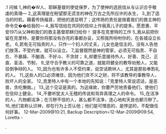.1 
问候 
1_神的�W人、耶稣基督的使徒保罗，为了使神的选民信从与认识合乎敬虔的真理― 2_这真理是在盼望那无谎言的神在万古之先所应许的永生， 3_到了适当的时机，藉着传扬福音，把他的道显明了；这传扬的责任是按着我们的救主神的命令交��给我的― 4_我写信给在共同的信仰上作我真儿子的提多。愿恩惠、平安(97)从父神和我们的救主基督耶稣归给你！ 
提多在克里特的工作 
5_我从前把你留在克里特，是要你将那没有办完的事都办妥，又照我所吩咐你的，在各城设立长老。 6_若有无可指责的人，只作一个妇人的丈夫，儿女也是信主的，没有人告他们放荡，不受约束，就可以设立。 7_监督既然是神的管家，必须无可指责、不自负、不暴躁、不酗酒、不好斗、不贪财； 8_却要乐意接待外人、好善、克己、正直、圣洁、节制， 9_坚守合乎教义的可靠之道，就能将健全的教导劝勉人，又能驳倒争辩的人。 
10_因为也有许多人不受约束，说空话欺哄人，尤其是那些奉割礼的人。 11_这些人的口必须堵住，因为他们贪不义之财，将不该教导的事教导人，败坏人的全家。 12_克里特人中有一个本地的先知说：「克里特人常说谎话，是恶兽，贪吃懒做。」 13_这个见证是真的。为这缘故，你要严厉地责备他们，使他们在信仰上健全。 14_不要听犹太人无稽的传说和背弃真理之人的命令。 15_在洁净的人，凡物都洁净；在污秽不信的人，甚么都不洁净，连心地和天良也都污秽了。 16_他们宣称认识神，却在行为上否认他；他们是可憎恶的，是悖逆的，不配做任何好事。 
12-Mar-2009@10:21, Backup Description=12-Mar-2009@09:54, Loretta - 
     
.